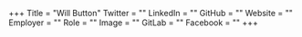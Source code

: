 +++
Title = "Will Button"
Twitter = ""
LinkedIn = ""
GitHub = ""
Website = ""
Employer = ""
Role = ""
Image = ""
GitLab = ""
Facebook = ""
+++

